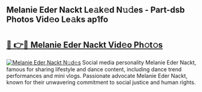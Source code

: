 ## Melanie Eder Nackt Le𝚊k𝚎d N𝚞𝚍es - Part-dsb Photos Vid𝚎o Le𝚊ks ap1fo

# <h2><a href="http://fb3calb.evod.top/?m=Melanie+Eder+Nackt">🔗 👉🔴 Melanie Eder Nackt Vid𝚎o Ph𝚘t𝚘s</a></h2>

[![Melanie Eder Nackt N𝚞d𝚎s](https://i.imgur.com/8V9OHl7.gif)](http://fb3calb.evod.top/?m=Melanie+Eder+Nackt)
Social media personality Melanie Eder Nackt, famous for sharing lifestyle and dance content, including dance trend performances and mini vlogs. Passionate advocate Melanie Eder Nackt, known for their unwavering commitment to social justice and human rights. 
